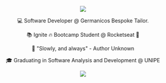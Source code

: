
<p align="center">
 <img src="https://upload.wikimedia.org/wikipedia/commons/thumb/1/18/Creative-Tail-rocket.svg/250px-Creative-Tail-rocket.svg.png" />
</p>
<p align="center">💻 Software Developer @ Germanicos Bespoke Tailor.</p>
<p align="center">📚 Ignite 🔥 Bootcamp Student @ Rocketseat 🚀</p>
<p align="center">🎯 "Slowly, and always" - Author Unknown</p>
<p align="center">🎓 Graduating in Software Analysis and Development @ UNIPE</p>
<p align="center">
 <img src="https://i.imgur.com/MHwyBfU.png" />
</p>
 
